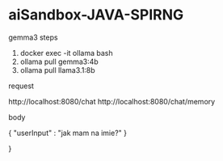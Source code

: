 # aiSandbox-JAVA-SPIRNG

gemma3 steps

1.  docker exec -it ollama bash
2.  ollama pull gemma3:4b
3.  ollama pull llama3.1:8b


request

http://localhost:8080/chat
http://localhost:8080/chat/memory

body 

{
"userInput" : "jak mam na imie?"
}

}



